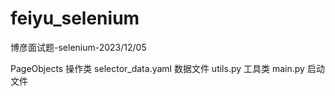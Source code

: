 # feiyu_selenium
博彦面试题-selenium-2023/12/05

PageObjects         操作类
selector_data.yaml  数据文件
utils.py            工具类
main.py             启动文件
